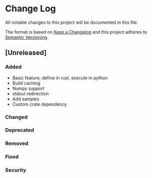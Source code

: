 # Change Log
All notable changes to this project will be documented in this file.

The format is based on [Keep a Changelog](http://keepachangelog.com/)
and this project adheres to [Semantic Versioning](http://semver.org/).

## [Unreleased]

### Added

- Basic feature; define in rust, execute in python
- Build caching
- Numpy support
- stdout redirection
- Add samples
- Custom crate dependency

### Changed
### Deprecated
### Removed
### Fixed
### Security
